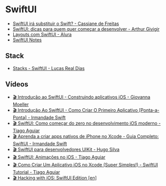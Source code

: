 # SwiftUI

- [SwiftUI irá substituir o Swift? - Cassiane de Freitas](https://medium.com/xp-inc/swiftui-irá-substituir-o-swift-5dd45f2b8447)
- [SwiftUI: dicas para quem quer começar a desenvolver - Arthur Givigir](https://arthurgivigir.medium.com/swiftui-dicas-para-quem-quer-começar-a-desenvolver-f51f662d5825)
- [Layouts com SwiftUI - Alura](https://www.alura.com.br/conteudo/swift-ui)
- [SwiftUI Notes](https://heckj.github.io/swiftui-notes/)

## Stack

- [Stacks - SwiftUI - Lucas Real Dias](https://www.linkedin.com/pulse/stacks-swiftui-lucas-real-dias%3FtrackingId=n%252FdMpgI1REWfaZuLhpyAqQ%253D%253D/)

## Vídeos

- [🎬 Introdução ao SwiftUI - Construindo aplicativos iOS - Giovanna Moeller](https://www.youtube.com/watch?v=4eC49rYeugs)
- [🎬 Introdução Ao SwiftUI - Como Criar O Primeiro Aplicativo [Ponta-a-Ponta] - Irmandade Swift](https://www.youtube.com/watch?v=rJWTcNj7rg4)
- [🎬 SwiftUI: Como começar do zero no desenvolvimento iOS moderno - Tiago Aguiar](https://www.youtube.com/watch?v=I292IhjRV7k)
- [🎬 Aprenda a criar apps nativos de iPhone no Xcode - Guia Completo: SwiftUI - Irmandade Swift](https://www.youtube.com/watch?v=CIGkaLyG-Wg)
- [🎬 SwiftUI para desenvolvedores UIKit - Hugo Silva](https://www.youtube.com/playlist?list=PLMIvxX1Jrn8e79pvAHE8onakUzUqpzi16)
- [🎬 SwiftUI: Animações no iOS - Tiago Aguiar](https://www.youtube.com/watch?v=k6zgW9yIPCE)
- [🎬 Como Criar Um Aplicativo iOS no Xcode (Super Simples!) - SwiftUI Tutorial - Tiago Aguiar](https://www.youtube.com/watch?v=Gt75k60tMjc)
- [🎬 Hacking with iOS: SwiftUI Edition [en]](https://www.youtube.com/playlist?list=PLuoeXyslFTuZRi4q4VT6lZKxYbr7so1Mr)
